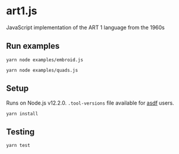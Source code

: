 # art1.js

JavaScript implementation of the ART 1 language from the 1960s

## Run examples
```
yarn node examples/embroid.js

yarn node examples/quads.js
```


## Setup
Runs on Node.js v12.2.0. `.tool-versions` file available for [asdf](https://github.com/asdf-vm/asdf) users.

```
yarn install
```

## Testing
```
yarn test
```